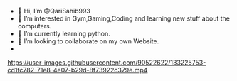 - 👋 Hi, I’m @QariSahib993
- 👀 I’m interested in Gym,Gaming,Coding and learning new stuff about the computers.
- 🌱 I’m currently learning python.
- 💞️ I’m looking to collaborate on my own Website.
- 
https://user-images.githubusercontent.com/90522622/133225753-cd1fc782-71e8-4e07-b29d-8f73922c379e.mp4
